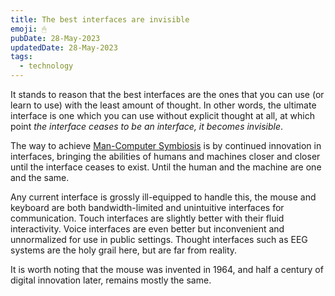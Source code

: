 ```yaml
---
title: The best interfaces are invisible
emoji: 🖱
pubDate: 28-May-2023
updatedDate: 28-May-2023
tags:
  - technology
---
```


It stands to reason that the best interfaces are the ones that you can use (or learn to use) with the least amount of thought. In other words, the ultimate interface is one which you can use without explicit thought at all, at which point _the interface ceases to be an interface, it becomes invisible_.

The way to achieve [Man-Computer Symbiosis]() is by continued innovation in interfaces, bringing the abilities of humans and machines closer and closer until the interface ceases to exist. Until the human and the machine are one and the same.

Any current interface is grossly ill-equipped to handle this, the mouse and keyboard are both bandwidth-limited and unintuitive interfaces for communication. Touch interfaces are slightly better with their fluid interactivity. Voice interfaces are even better but inconvenient and unnormalized for use in public settings. Thought interfaces such as EEG systems are the holy grail here, but are far from reality.

It is worth noting that the mouse was invented in 1964, and half a century of digital innovation later, remains mostly the same.